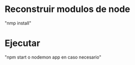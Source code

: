 # Reconstruir modulos de node
"nmp install"

# Ejecutar
"npm start o nodemon app en caso necesario"
